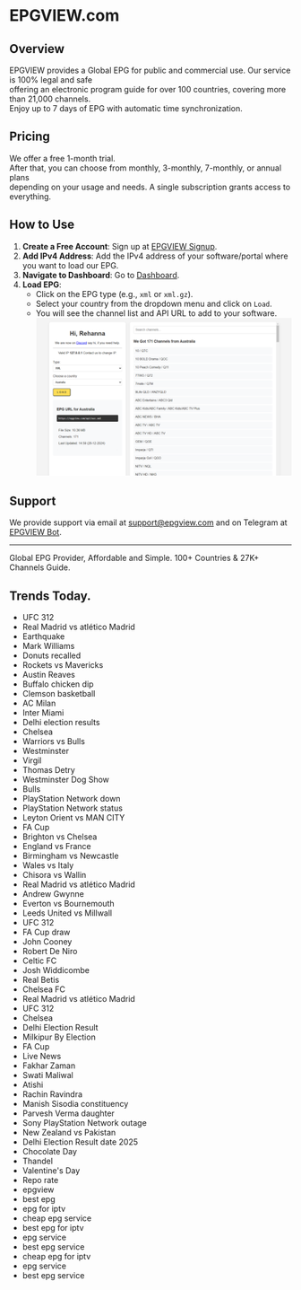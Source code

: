# EPGVIEW.com



## Overview
EPGVIEW provides a Global EPG for public and commercial use. Our service is 100% legal and safe\
offering an electronic program guide for over 100 countries, covering more than 21,000 channels.\
Enjoy up to 7 days of EPG with automatic time synchronization.

## Pricing
We offer a free 1-month trial. \
After that, you can choose from monthly, 3-monthly, 7-monthly, or annual plans \
depending on your usage and needs. A single subscription grants access to everything.

## How to Use
1. **Create a Free Account**: Sign up at [EPGVIEW Signup](https://epgview.com/signup.php).
2. **Add IPv4 Address**: Add the IPv4 address of your software/portal where you want to load our EPG.
3. **Navigate to Dashboard**: Go to [Dashboard](https://epgview.com/dashboard.php).
4. **Load EPG**:
   - Click on the EPG type (e.g., `xml` or `xml.gz`).
   - Select your country from the dropdown menu and click on `Load`.
   - You will see the channel list and API URL to add to your software.
![EPGVIEW](img/dashboard.png)
## Support
We provide support via email at [support@epgview.com](mailto:support@epgview.com) and on Telegram at [EPGVIEW Bot](https://t.me/epgview_bot).

---

Global EPG Provider, Affordable and Simple. 100+ Countries & 27K+ Channels Guide.

## Trends Today.

- UFC 312
- Real Madrid vs atlético Madrid
- Earthquake
- Mark Williams
- Donuts recalled
- Rockets vs Mavericks
- Austin Reaves
- Buffalo chicken dip
- Clemson basketball
- AC Milan
- Inter Miami
- Delhi election results
- Chelsea
- Warriors vs Bulls
- Westminster
- Virgil
- Thomas Detry
- Westminster Dog Show
- Bulls
- PlayStation Network down
- PlayStation Network status
- Leyton Orient vs MAN CITY
- FA Cup
- Brighton vs Chelsea
- England vs France
- Birmingham vs Newcastle
- Wales vs Italy
- Chisora vs Wallin
- Real Madrid vs atlético Madrid
- Andrew Gwynne
- Everton vs Bournemouth
- Leeds United vs Millwall
- UFC 312
- FA Cup draw
- John Cooney
- Robert De Niro
- Celtic FC
- Josh Widdicombe
- Real Betis
- Chelsea FC
- Real Madrid vs atlético Madrid
- UFC 312
- Chelsea
- Delhi Election Result
- Milkipur By Election
- FA Cup
- Live News
- Fakhar Zaman
- Swati Maliwal
- Atishi
- Rachin Ravindra
- Manish Sisodia constituency
- Parvesh Verma daughter
- Sony PlayStation Network outage
- New Zealand vs Pakistan
- Delhi Election Result date 2025
- Chocolate Day
- Thandel
- Valentine's Day
- Repo rate
- epgview
- best epg
- epg for iptv
- cheap epg service
- best epg for iptv
- epg service
- best epg service
- cheap epg for iptv
- epg service
- best epg service
